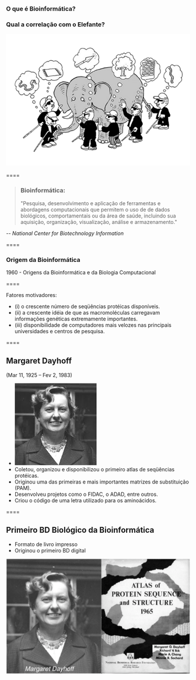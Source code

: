 <!-- .slide: data-background="img/motivation.jpg" -->

### O que é Bioinformática?
### Qual a correlação com o Elefante?

<img src="img/logos/elefante.png" style="background:none; border:none; box-shadow:none;">

====

<!-- .slide: data-background="img/motivation.jpg" -->

> ### Bioinformática:
>
> "Pesquisa, desenvolvimento e aplicação de ferramentas e abordagens computacionais que permitem o uso de de dados biológicos, comportamentais ou da área de saúde, incluindo sua aquisição, organização, visualização, análise e armazenamento."

-- <cite>National Center for Biotechnology Information</cite>

====

<!-- .slide: data-background="img/motivation.jpg" -->

### Origem da Bioinformática

1960 - Origens da Bioinformática e da Biologia Computacional

====

<!-- .slide: data-background="img/motivation.jpg" -->

Fatores motivadores:

- (i) o crescente número de seqüências protéicas disponíveis.
- (ii) a crescente idéia de que as macromoléculas carregavam informações genéticas extremamente importantes.
- (iii) disponibilidade de computadores mais velozes nas principais universidades e centros de pesquisa. 

====

<!-- .slide: data-background="img/motivation.jpg" -->

<!-- .slide: class="author" -->

##  Margaret Dayhoff
(Mar 11, 1925 – Fev 2, 1983)

- ![avatar][avatar] <!-- .element: class="pull-right" -->
- Coletou, organizou e disponibilizou o primeiro atlas 
    de seqüências protéicas.
- Originou uma das primeiras e mais importantes matrizes
    de substituição (PAM).
- Desenvolveu projetos como o 
    FIDAC, o ADAD, entre outros.
- Criou o código de uma letra utilizado para os 
    aminoácidos.
    
[avatar]: ../shared/img/Dayhoff.jpeg

====

## Primeiro BD Biológico da Bioinformática

- Formato de livro impresso
- Originou o primeiro BD digital

<img src="img/logos/data1.png" style="background:none; border:none; box-shadow:none;">
